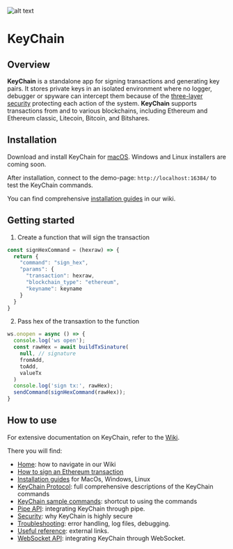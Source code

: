 ![alt text](https://github.com/arrayio/array-io-keychain/blob/master/img/ltl1%20(2).png) 
# KeyChain

## Overview

**KeyChain** is a standalone app for signing transactions and generating key pairs. It stores private keys in an isolated environment where no logger, debugger or spyware can intercept them because of the [three-layer security](https://github.com/arrayio/array-io-keychain/wiki#three-security-layers-of-keychain) protecting each action of the system.
**KeyChain** supports transactions from and to various blockchains, including Ethereum and Ethereum classic, Litecoin, Bitcoin, and Bitshares. 

## Installation

Download and install KeyChain for [macOS](https://github.com/arrayio/array-io-keychain/releases/download/0.8/KeyChain.Installer.v0.8.zip). Windows and Linux installers are coming soon.

After installation, connect to the demo-page: `http://localhost:16384/` to test the KeyChain commands.

You can find comprehensive [installation guides](https://github.com/arrayio/array-io-keychain/wiki/Installation-guides) in our wiki. 

## Getting started

1. Create a function that will sign the transaction

```javascript
const signHexCommand = (hexraw) => {
  return {
    "command": "sign_hex",
    "params": {
      "transaction": hexraw,
      "blockchain_type": "ethereum",
      "keyname": keyname
    }
  }
}
```

2. Pass hex of the transaxtion to the function

```javascript
ws.onopen = async () => {
  console.log('ws open');
  const rawHex = await buildTxSinature(
    null, // signature
    fromAdd,
    toAdd,
    valueTx
  )
  console.log('sign tx:', rawHex);
  sendCommand(signHexCommand(rawHex));
}
```

## How to use 

For extensive documentation on KeyChain, refer to the [Wiki](https://github.com/arrayio/array-io-keychain/wiki).

There you will find:

- [Home](https://github.com/arrayio/array-io-keychain/wiki): how to navigate in our Wiki 
- [How to sign an Ethereum transaction](https://github.com/arrayio/array-io-keychain/wiki/How-to-sign-Ethereum-transaction-via-KeyChain)
- [Installation guides](https://github.com/arrayio/array-io-keychain/wiki/Installation-guides) for MacOs, Windows, Linux
- [KeyChain Protocol](https://github.com/arrayio/array-io-keychain/wiki/KeyChain-Protocol): full comprehensive descriptions of the KeyChain commands
- [KeyChain sample commands](https://github.com/arrayio/array-io-keychain/wiki/KeyChain-sample-commands): shortcut to using the commands
- [Pipe API](https://github.com/arrayio/array-io-keychain/wiki/Pipe-API): integrating KeyChain through pipe.
- [Security](https://github.com/arrayio/array-io-keychain/wiki/Security): why KeyChain is highly secure
- [Troubleshooting](https://github.com/arrayio/array-io-keychain/wiki/Troubleshooting): error handling, log files, debugging.
- [Useful reference](https://github.com/arrayio/array-io-keychain/wiki/Useful-reference): external links.
- [WebSocket API](https://github.com/arrayio/array-io-keychain/wiki/WebSocket-API): integrating KeyChain through WebSocket.


